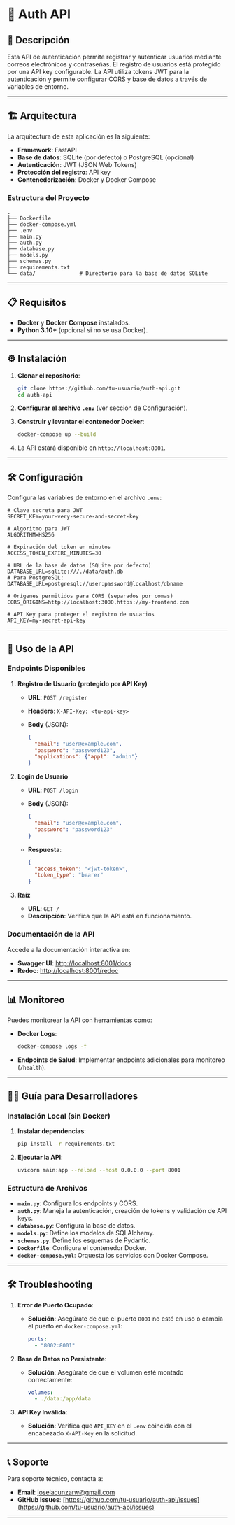 # 🚀 **Auth API**

## 📄 **Descripción**

Esta API de autenticación permite registrar y autenticar usuarios mediante correos electrónicos y contraseñas. El registro de usuarios está protegido por una API key configurable. La API utiliza tokens JWT para la autenticación y permite configurar CORS y base de datos a través de variables de entorno.

---

## 🏗️ **Arquitectura**

La arquitectura de esta aplicación es la siguiente:

- **Framework**: FastAPI
- **Base de datos**: SQLite (por defecto) o PostgreSQL (opcional)
- **Autenticación**: JWT (JSON Web Tokens)
- **Protección del registro**: API key
- **Contenedorización**: Docker y Docker Compose

### **Estructura del Proyecto**

```plaintext
.
├── Dockerfile
├── docker-compose.yml
├── .env
├── main.py
├── auth.py
├── database.py
├── models.py
├── schemas.py
├── requirements.txt
└── data/              # Directorio para la base de datos SQLite
```

---

## 📋 **Requisitos**

- **Docker** y **Docker Compose** instalados.
- **Python 3.10+** (opcional si no se usa Docker).

---

## ⚙️ **Instalación**

1. **Clonar el repositorio**:

   ```bash
   git clone https://github.com/tu-usuario/auth-api.git
   cd auth-api
   ```

2. **Configurar el archivo `.env`** (ver sección de Configuración).

3. **Construir y levantar el contenedor Docker**:

   ```bash
   docker-compose up --build
   ```

4. La API estará disponible en `http://localhost:8001`.

---

## 🛠️ **Configuración**

Configura las variables de entorno en el archivo `.env`:

```env
# Clave secreta para JWT
SECRET_KEY=your-very-secure-and-secret-key

# Algoritmo para JWT
ALGORITHM=HS256

# Expiración del token en minutos
ACCESS_TOKEN_EXPIRE_MINUTES=30

# URL de la base de datos (SQLite por defecto)
DATABASE_URL=sqlite:///./data/auth.db
# Para PostgreSQL: DATABASE_URL=postgresql://user:password@localhost/dbname

# Orígenes permitidos para CORS (separados por comas)
CORS_ORIGINS=http://localhost:3000,https://my-frontend.com

# API Key para proteger el registro de usuarios
API_KEY=my-secret-api-key
```

---

## 🚀 **Uso de la API**

### **Endpoints Disponibles**

1. **Registro de Usuario (protegido por API Key)**

   - **URL**: `POST /register`
   - **Headers**: `X-API-Key: <tu-api-key>`
   - **Body** (JSON):

     ```json
     {
       "email": "user@example.com",
       "password": "password123",
       "applications": {"app1": "admin"}
     }
     ```

2. **Login de Usuario**

   - **URL**: `POST /login`
   - **Body** (JSON):

     ```json
     {
       "email": "user@example.com",
       "password": "password123"
     }
     ```

   - **Respuesta**:

     ```json
     {
       "access_token": "<jwt-token>",
       "token_type": "bearer"
     }
     ```

3. **Raíz**

   - **URL**: `GET /`
   - **Descripción**: Verifica que la API está en funcionamiento.

### **Documentación de la API**

Accede a la documentación interactiva en:

- **Swagger UI**: [http://localhost:8001/docs](http://localhost:8001/docs)
- **Redoc**: [http://localhost:8001/redoc](http://localhost:8001/redoc)

---

## 📊 **Monitoreo**

Puedes monitorear la API con herramientas como:

- **Docker Logs**:

  ```bash
  docker-compose logs -f
  ```

- **Endpoints de Salud**: Implementar endpoints adicionales para monitoreo (`/health`).

---

## 👨‍💻 **Guía para Desarrolladores**

### **Instalación Local (sin Docker)**

1. **Instalar dependencias**:

   ```bash
   pip install -r requirements.txt
   ```

2. **Ejecutar la API**:

   ```bash
   uvicorn main:app --reload --host 0.0.0.0 --port 8001
   ```

### **Estructura de Archivos**

- **`main.py`**: Configura los endpoints y CORS.
- **`auth.py`**: Maneja la autenticación, creación de tokens y validación de API keys.
- **`database.py`**: Configura la base de datos.
- **`models.py`**: Define los modelos de SQLAlchemy.
- **`schemas.py`**: Define los esquemas de Pydantic.
- **`Dockerfile`**: Configura el contenedor Docker.
- **`docker-compose.yml`**: Orquesta los servicios con Docker Compose.

---

## 🛠️ **Troubleshooting**

1. **Error de Puerto Ocupado**:

   - **Solución**: Asegúrate de que el puerto `8001` no esté en uso o cambia el puerto en `docker-compose.yml`:

     ```yaml
     ports:
       - "8002:8001"
     ```

2. **Base de Datos no Persistente**:

   - **Solución**: Asegúrate de que el volumen esté montado correctamente:

     ```yaml
     volumes:
       - ./data:/app/data
     ```

3. **API Key Inválida**:

   - **Solución**: Verifica que `API_KEY` en el `.env` coincida con el encabezado `X-API-Key` en la solicitud.

---

## 📞 **Soporte**

Para soporte técnico, contacta a:

- **Email**: joselacunzarw@gmail.com
- **GitHub Issues**: [https://github.com/tu-usuario/auth-api/issues](https://github.com/tu-usuario/auth-api/issues)

---

